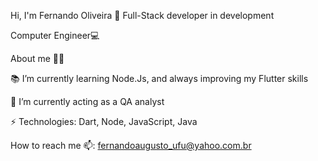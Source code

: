 Hi, I'm Fernando Oliveira 👋
Full-Stack developer in development

Computer Engineer💻

About me 👨‍💻

📚 I’m currently learning Node.Js, and always improving my Flutter skills

🧐 I’m currently acting as a QA analyst

⚡ Technologies: Dart, Node, JavaScript, Java

How to reach me 📫:
fernandoaugusto_ufu@yahoo.com.br

